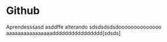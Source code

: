 # Github
Aprendesssasd
asddffe alterando
sdsdsdsdsdoooooooooooooo
aaaaaaaaaaaaaaaadddddddddddddddd[sdsds]
